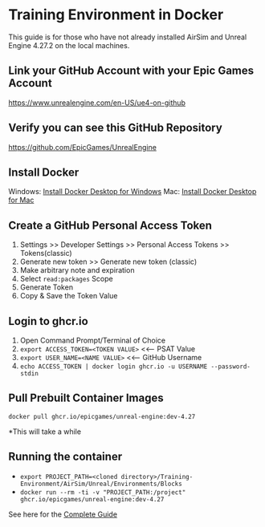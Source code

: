 # Training Environment in Docker

This guide is for those who have not already installed AirSim and Unreal Engine
4.27.2 on the local machines.

## Link your GitHub Account with your Epic Games Account

<https://www.unrealengine.com/en-US/ue4-on-github>

## Verify you can see this GitHub Repository

<https://github.com/EpicGames/UnrealEngine>

## Install Docker

Windows: [Install Docker Desktop for Windows](https://docs.docker.com/docker-for-windows/install/)
Mac: [Install Docker Desktop for Mac](https://docs.docker.com/docker-for-mac/install/)

## Create a GitHub Personal Access Token

   1. Settings >> Developer Settings >> Personal Access Tokens >> Tokens(classic)
   2. Generate new token >> Generate new token (classic)
   3. Make arbitrary note and expiration
   4. Select `read:packages` Scope
   5. Generate Token
   6. Copy & Save the Token Value

## Login to ghcr.io

   1. Open Command Prompt/Terminal of Choice
   2. `export ACCESS_TOKEN=<TOKEN VALUE>` <<-- PSAT Value
   3. `export USER_NAME=<NAME VALUE>` <<-- GitHub Username
   4. `echo ACCESS_TOKEN | docker login ghcr.io -u USERNAME --password-stdin`

## Pull Prebuilt Container Images

`docker pull ghcr.io/epicgames/unreal-engine:dev-4.27`

*This will take a while

## Running the container

* `export PROJECT_PATH=<cloned directory>/Training-Environment/AirSim/Unreal/Environments/Blocks`
* `docker run --rm -ti -v "PROJECT_PATH:/project" ghcr.io/epicgames/unreal-engine:dev-4.27`

See here for the [Complete Guide](https://docs.unrealengine.com/4.27/en-US/SharingAndReleasing/Containers/)
